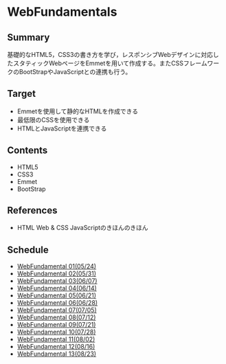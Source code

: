 # WebFundamentals

## Summary

基礎的なHTML5，CSS3の書き方を学び，レスポンシブWebデザインに対応したスタティックWebページをEmmetを用いて作成する。またCSSフレームワークのBootStrapやJavaScriptとの連携も行う。

## Target

- Emmetを使用して静的なHTMLを作成できる
- 最低限のCSSを使用できる
- HTMLとJavaScriptを連携できる

## Contents

- HTML5
- CSS3
- Emmet
- BootStrap

## References

- HTML Web & CSS JavaScriptのきほんのきほん

## Schedule

- [WebFundamental 01(05/24)](./webfundamentals/wf1.md)
- [WebFundamental 02(05/31)](./webfundamentals/wf2.md)
- [WebFundamental 03(06/07)](./webfundamentals/wf3.md)
- [WebFundamental 04(06/14)](./webfundamentals/wf4.md)
- [WebFundamental 05(06/21)](./webfundamentals/wf5.md)
- [WebFundamental 06(06/28)](./webfundamentals/wf6.md)
- [WebFundamental 07(07/05)](./webfundamentals/wf7.md)
- [WebFundamental 08(07/12)](./webfundamentals/wf8.md)
- [WebFundamental 09(07/21)](./webfundamentals/wf9.md)
- [WebFundamental 10(07/28)](./webfundamentals/wf10.md)
- [WebFundamental 11(08/02)](./webfundamentals/wf11.md)
- [WebFundamental 12(08/16)](./webfundamentals/wf12.md)
- [WebFundamental 13(08/23)](./webfundamentals/wf13.md)
